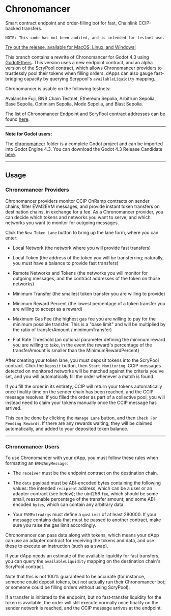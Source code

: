 # Chronomancer
Smart contract endpoint and order-filling bot for fast, Chainlink CCIP-backed transfers.

`NOTE: This code has not been audited, and is intended for testnet use.`

[Try out the release, available for MacOS, Linux, and Windows!](https://github.com/Cactoidal/Chronomancer/releases/tag/v0.2)

This branch contains a rewrite of Chronomancer for Godot 4.3 using [GodotEthers](https://github.com/Cactoidal/GodotEthersV3).  This version uses a new endpoint contract, and an alpha version of the ScryPool contract, which allows Chronomancer providers to trustlessly pool their tokens when filling orders.  dApps can also gauge fast-bridging capacity by querying Scrypool's `availableLiquidity` mapping.

Chronomancer is usable on the following testnets: 

Avalanche Fuji, BNB Chain Testnet, Ethereum Sepolia, Arbitrum Sepolia, Base Sepolia, Optimism Sepolia, Mode Sepolia, and Blast Sepolia.

The list of Chronomancer Endpoint and ScryPool contract addresses can be found [here](https://github.com/Cactoidal/Chronomancer/blob/2984cab8f1b2646ca54466e827756a10dd44a0be/chronomancer/scripts/Main.gd#L1169).

___

**Note for Godot users:**

The [chronomancer](https://github.com/Cactoidal/Chronomancer/tree/develop/chronomancer) folder is a complete Godot project and can be imported into Godot Engine 4.3.  You can download the Godot 4.3 Release Candidate [here](https://godotengine.org/download/archive/4.3-rc1/).

___

## Usage

### Chronomancer Providers

Chronomancer providers monitor CCIP OnRamp contracts on sender chains, filter EVM2EVM messages, and provide instant token transfers on destination chains, in exchange for a fee.  As a Chronomancer provider, you can decide which tokens and networks you want to serve, and which networks you want to monitor for outgoing messages.

Click the `New Token Lane` button to bring up the lane form, where you can enter:

* Local Network (the network where you will provide fast transfers)

* Local Token (the address of the token you will be transferring; naturally, you must have a balance to provide fast transfers)

* Remote Networks and Tokens (the networks you will monitor for outgoing messages, and the contract addresses of the token on those networks)

* Minimum Transfer (the smallest token transfer you are willing to provide)

* Minimum Reward Percent (the lowest percentage of a token transfer you are willing to accept as a reward)

* Maximum Gas Fee (the highest gas fee you are willing to pay for the minimum possible transfer.  This is a "base limit" and will be multiplied by the ratio of transferAmount / minimumTransfer)

* Flat Rate Threshold (an optional parameter defining the minimum reward you are willing to take, in the event the reward's percentage of the transferAmount is smaller than the MinimumRewardPercent)

After creating your token lane, you must deposit tokens into the ScryPool contract.  Click the `Deposit` button, then `Start Monitoring`.  CCIP messages detected on monitored networks will be matched against the criteria you've set, and you will automatically fill the order whenever a match is found.

If you fill the order in its entirety, CCIP will return your tokens automatically once finality time on the sender chain has been reached, and the CCIP message resolves.  If you filled the order as part of a collective pool, you will instead need to claim your tokens manually once the CCIP message has arrived.

This can be done by clicking the `Manage Lane` button, and then `Check For Pending Rewards`.  If there are any rewards waiting, they will be claimed automatically, and added to your deposited token balance.

___

### Chronomancer Users

To use Chronomancer with your dApp, you must follow these rules when formatting an `EVM2AnyMessage`:

* The `receiver` must be the endpoint contract on the destination chain.

* The `data` payload must be ABI-encoded bytes containing the following values: the intended `recipient` address, which can be a user or an adapter contract (see below); the uint256 `fee`, which should be some small, reasonable percentage of the transfer amount; and some ABI-encoded `bytes`, which can contain any arbitrary data.

* Your `EVMExtraArgs` must define a `gasLimit` of at least 280000.  If your message contains data that must be passed to another contract, make sure you raise the gas limit accordingly.

Chronomancer can pass data along with tokens, which means your dApp can use an adapter contract for receiving the tokens and data, and use these to execute an instruction (such as a swap).

If your dApp needs an estimate of the available liquidity for fast transfers, you can query the `availableLiquidity` mapping on the destination chain's ScryPool contract.  

Note that this is not 100% guaranteed to be accurate (for instance, someone could deposit tokens, but not actually run their Chronomancer bot; or someone could be filling orders without using ScryPool).

If a transfer is initiated to the endpoint, but no fast-transfer liquidity for the token is available, the order will still execute normally once finality on the sender network is reached, and the CCIP message arrives at the endpoint.
